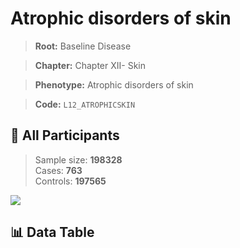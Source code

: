 # Atrophic disorders of skin

> **Root:** Baseline Disease  

> **Chapter:** Chapter XII- Skin  

> **Phenotype:** Atrophic disorders of skin  

> **Code:** `L12_ATROPHICSKIN`

## 🧪 All Participants  
> Sample size: **198328**  
> Cases: **763**  
> Controls: **197565**
<img src="/Sensitive/Figures/ALL/Baseline/L12_ATROPHICSKIN.png"/>

## 📊 Data Table
<CsvTableMRF src="/Sensitive/Data/ALL/Baseline/LG_L12_ATROPHICSKIN.csv"/>

